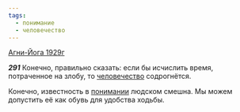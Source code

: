```yaml
---
tags:
  - понимание
  - человечество
---
```


[Агни-Йога 1929г](/agni/1929)

___291___
Конечно, правильно сказать: если бы исчислить время, потраченное на злобу, то [человечество](/tag/#человечество) содрогнётся.   

Конечно, известность в [понимании](/tag/#понимание) людском смешна. Мы можем допустить её как обувь для удобства ходьбы.